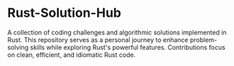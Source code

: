 # Rust-Solution-Hub
A collection of coding challenges and algorithmic solutions implemented in Rust. This repository serves as a personal journey to enhance problem-solving skills while exploring Rust's powerful features. Contributions focus on clean, efficient, and idiomatic Rust code.
